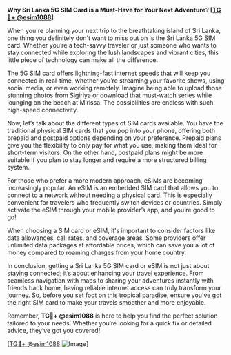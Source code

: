 **Why Sri Lanka 5G SIM Card is a Must-Have for Your Next Adventure? [[TG💪+ @esim1088](https://t.me/s/esim1088)]**

When you're planning your next trip to the breathtaking island of Sri Lanka, one thing you definitely don't want to miss out on is the Sri Lanka 5G SIM card. Whether you’re a tech-savvy traveler or just someone who wants to stay connected while exploring the lush landscapes and vibrant cities, this little piece of technology can make all the difference.

The 5G SIM card offers lightning-fast internet speeds that will keep you connected in real-time, whether you’re streaming your favorite shows, using social media, or even working remotely. Imagine being able to upload those stunning photos from Sigiriya or download that must-watch series while lounging on the beach at Mirissa. The possibilities are endless with such high-speed connectivity.

Now, let’s talk about the different types of SIM cards available. You have the traditional physical SIM cards that you pop into your phone, offering both prepaid and postpaid options depending on your preference. Prepaid plans give you the flexibility to only pay for what you use, making them ideal for short-term visitors. On the other hand, postpaid plans might be more suitable if you plan to stay longer and require a more structured billing system.

For those who prefer a more modern approach, eSIMs are becoming increasingly popular. An eSIM is an embedded SIM card that allows you to connect to a network without needing a physical card. This is especially convenient for travelers who frequently switch devices or countries. Simply activate the eSIM through your mobile provider’s app, and you’re good to go!

When choosing a SIM card or eSIM, it's important to consider factors like data allowances, call rates, and coverage areas. Some providers offer unlimited data packages at affordable prices, which can save you a lot of money compared to roaming charges from your home country.

In conclusion, getting a Sri Lanka 5G SIM card or eSIM is not just about staying connected; it’s about enhancing your travel experience. From seamless navigation with maps to sharing your adventures instantly with friends back home, having reliable internet access can truly transform your journey. So, before you set foot on this tropical paradise, ensure you’ve got the right SIM card to make your travels smoother and more enjoyable.

Remember, **TG💪+ @esim1088** is here to help you find the perfect solution tailored to your needs. Whether you’re looking for a quick fix or detailed advice, they’ve got you covered! 

[[TG💪+ @esim1088](https://t.me/s/esim1088) ![Image](https://i.postimg.cc/Y0z9fWf4/image.png)]